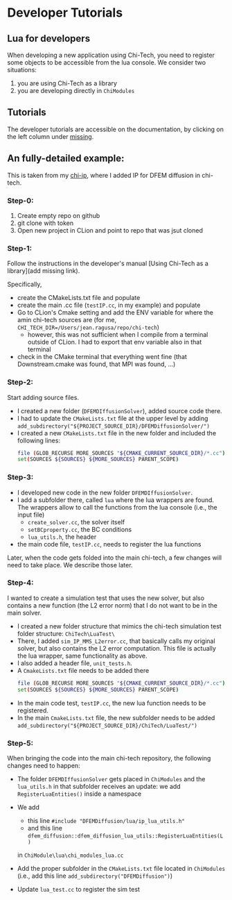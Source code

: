 # Developer Tutorials

## Lua for developers

When developing a new application using Chi-Tech, you need to register some objects to be 
accessible from the lua console. We consider two situations:
1. you are using Chi-Tech as a library
2. you are developing directly in ```ChiModules```


## Tutorials

The developer tutorials are accessible on the documentation, by clicking on the left column under
[missing](missing).

## An fully-detailed example:
This is taken from my [chi-ip](https://github.com/ragusa/chi-ip), where I added
IP for DFEM diffusion in chi-tech. 

### Step-0:

1. Create empty repo on github
2. git clone with token
3. Open new project in CLion and point to repo that was jsut cloned

### Step-1:
Follow the instructions in the developer's manual [Using Chi-Tech as a library](add missing link).

Specifically,
- create the CMakeLists.txt file and populate
- create the main .cc file (```testIP.cc```, in my example) and populate
- Go to CLion's Cmake setting and add the ENV variable for where the amin chi-tech sources are (for me, ```CHI_TECH_DIR=/Users/jean.ragusa/repo/chi-tech```)
    - however, this was not sufficient when I compile from a terminal outside of CLion. I had to export that env variable also in that terminal
- check in the CMake terminal that everything went fine (that Downstream.cmake was found, that MPI was found, ...)

### Step-2:

Start adding source files.
- I created a new folder (```DFEMDIffusionSolver```), added source code there.
- I had to update the ```CMakeLists.txt``` file at the upper level by adding ```add_subdirectory("${PROJECT_SOURCE_DIR}/DFEMDiffusionSolver/")```
- I created a new ```CMakeLists.txt``` file in the new folder and included the following lines:
   ```bash
   file (GLOB_RECURSE MORE_SOURCES "${CMAKE_CURRENT_SOURCE_DIR}/*.cc")
   set(SOURCES ${SOURCES} ${MORE_SOURCES} PARENT_SCOPE) 
   ```

### Step-3:

- I developed new code in the new folder ```DFEMDIffusionSolver```.
- I add a subfolder there, called ```lua``` where the lua wrappers are found. The wrappers allow to call the functions from the lua console (i.e., the input file)
    - ```create_solver.cc```, the solver itself
    - ```setBCproperty.cc```, the BC conditions
    - ```lua_utils.h```, the header
- the main code file, ```testIP.cc```, needs to register the lua functions

Later, when the code gets folded into the main chi-tech, a few changes will need to take place. We describe those later.

### Step-4:

I wanted to create a simulation test that uses the new solver, but also contains a new function (the L2 error norm) that I do not want to be in the main solver.

- I created a new folder structure that mimics the chi-tech simulation test folder structure: ```ChiTech\LuaTest\ ```
- There, I added ```sim_IP_MMS_L2error.cc```, that basically calls my original solver, but also contains the L2 error computation. This file is actually the lua wrapper, same functionality as above.
- I also added a header file, ```unit_tests.h```.
- A ```CmakeLists.txt``` file needs to be added there
  ```bash
  file (GLOB_RECURSE MORE_SOURCES "${CMAKE_CURRENT_SOURCE_DIR}/*.cc")
  set(SOURCES ${SOURCES} ${MORE_SOURCES} PARENT_SCOPE)
   ```
- In the main code test, ```testIP.cc```, the new lua function needs to be registered.
- In the main ```CmakeLists.txt``` file, the new subfolder needs to be added ```add_subdirectory("${PROJECT_SOURCE_DIR}/ChiTech/LuaTest/") ```

### Step-5:

When bringing the code into the main chi-tech repository,
the following changes need to happen:
- The folder ```DFEMDIffusionSolver``` gets placed in
  ```ChiModules``` and the ```lua_utils.h``` in that subfolder
  receives an update: we add ```RegisterLuaEntities()``` inside a namespace
- We add
    - this line ```#include "DFEMDiffusion/lua/ip_lua_utils.h" ```
    - and this line ```dfem_diffusion::dfem_diffusion_lua_utils::RegisterLuaEntities(L)```

  in ```ChiModule\lua\chi_modules_lua.cc```
- Add the proper subfolder in the ```CMakeLists.txt``` file
  located in ```ChiModules``` (i.e., add this line ```add_subdirectory("DFEMDiffusion")```)
- Update ```lua_test.cc``` to register the sim test

